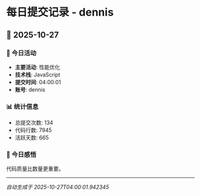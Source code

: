 # 每日提交记录 - dennis

## 📅 2025-10-27

### 🎯 今日活动
- **主要活动**: 性能优化
- **技术栈**: JavaScript
- **提交时间**: 04:00:01
- **账号**: dennis

### 📊 统计信息
- 总提交次数: 134
- 代码行数: 7945
- 活跃天数: 665

### 💭 今日感悟
代码质量比数量更重要。

---
*自动生成于 2025-10-27T04:00:01.942345*
